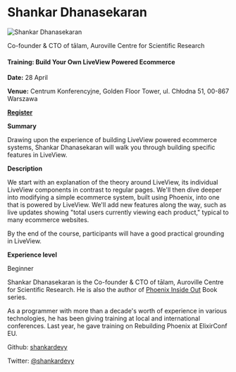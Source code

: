 # Shankar Dhanasekaran

![Shankar Dhanasekaran](http://s3.amazonaws.com/esl-conf-stg/media/files/000/000/908/thumbnail/shankar.jpg?1543853998)

Co-founder & CTO of tālam, Auroville Centre for Scientific Research

#### Training: Build Your Own LiveView Powered Ecommerce

**Date:** 28 April

**Venue:** Centrum Konferencyjne, Golden Floor Tower, ul. Chłodna 51, 00-867 Warszawa

[**Register**](https://www.eventbrite.com/e/elixirconf-eu-2020-tickets-82221947057)

**Summary**

Drawing upon the experience of building LiveView powered ecommerce systems, Shankar Dhanasekaran will walk you through building specific features in LiveView.

**Description**

We start with an explanation of the theory around LiveView, its individual LiveView components in contrast to regular pages. We'll then dive deeper into modifying a simple ecommerce system, built using Phoenix, into one that is powered by LiveView. We'll add new features along the way, such as live updates showing "total users currently viewing each product," typical to many ecommerce websites.

By the end of the course, participants will have a good practical grounding in LiveView.

**Experience level**

Beginner

Shankar Dhanasekaran is the Co-founder & CTO of tālam, Auroville Centre for Scientific Research. He is also the author of [Phoenix Inside Out](https://shankardevy.com/phoenix-book) Book series.

As a programmer with more than a decade's worth of experience in various technologies, he has been giving training at local and international conferences. Last year, he gave training on Rebuilding Phoenix at ElixirConf EU.

Github: [shankardevy](https://github.com/shankardevy)

Twitter: [@shankardevy](https://twitter.com/shankardevy)

